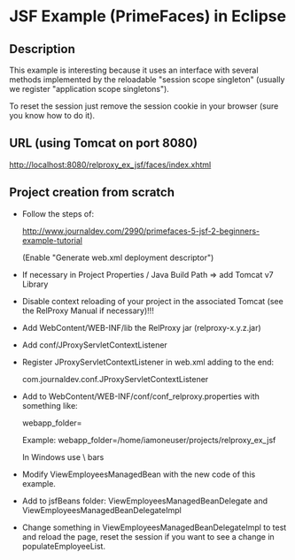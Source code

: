 
JSF Example (PrimeFaces) in Eclipse
========

Description
------
This example is interesting because it uses an interface with several methods implemented by the reloadable "session scope singleton"
(usually we register "application scope singletons").

To reset the session just remove the session cookie in your browser (sure you know how to do it).

URL (using Tomcat on port 8080) 
------

[http://localhost:8080/relproxy_ex_jsf/faces/index.xhtml](http://localhost:8080/relproxy_ex_jsf/faces/index.xhtml "URL")


Project creation from scratch
------

+ Follow the steps of:

  http://www.journaldev.com/2990/primefaces-5-jsf-2-beginners-example-tutorial

  (Enable "Generate web.xml deployment descriptor")

+ If necessary in Project Properties / Java Build Path => add Tomcat v7 Library

+ Disable context reloading of your project in the associated Tomcat (see the RelProxy Manual if necessary)!!!

+ Add WebContent/WEB-INF/lib the RelProxy jar (relproxy-x.y.z.jar)

+ Add conf/JProxyServletContextListener

+ Register JProxyServletContextListener in web.xml adding to the end:

   <listener>
	<listener-class>com.journaldev.conf.JProxyServletContextListener</listener-class>
   </listener>

+ Add to WebContent/WEB-INF/conf/conf_relproxy.properties  with something like:

  webapp_folder=<project root>

  Example: webapp_folder=/home/iamoneuser/projects/relproxy_ex_jsf
  
  In Windows use \\ bars

+ Modify ViewEmployeesManagedBean with the new code of this example.

+ Add to jsfBeans folder: ViewEmployeesManagedBeanDelegate and ViewEmployeesManagedBeanDelegateImpl

+ Change something in ViewEmployeesManagedBeanDelegateImpl to test and reload the page, reset the session if you want to see a change
in populateEmployeeList.
